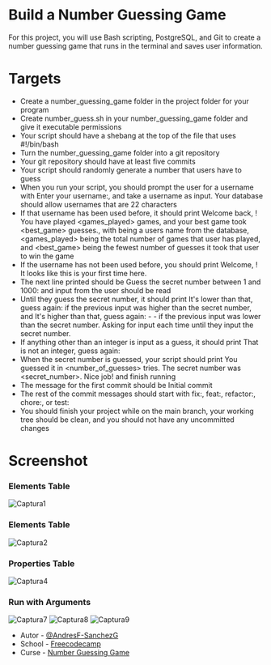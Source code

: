 # Build a Number Guessing Game

For this project, you will use Bash scripting, PostgreSQL, and Git to create a number guessing game that runs in the terminal and saves user information.

# Targets
- Create a number_guessing_game folder in the project folder for your program
- Create number_guess.sh in your number_guessing_game folder and give it executable permissions
- Your script should have a shebang at the top of the file that uses #!/bin/bash
- Turn the number_guessing_game folder into a git repository
- Your git repository should have at least five commits
- Your script should randomly generate a number that users have to guess
- When you run your script, you should prompt the user for a username with Enter your username:, and take a username as input. Your database should allow usernames that are 22 characters
- If that username has been used before, it should print Welcome back, <username>! You have played <games_played> games, and your best game took <best_game> guesses., with <username> being a users name from the database, <games_played> being the total number of games that user has played, and <best_game> being the fewest number of guesses it took that user to win the game
- If the username has not been used before, you should print Welcome, <username>! It looks like this is your first time here.
- The next line printed should be Guess the secret number between 1 and 1000: and input from the user should be read
- Until they guess the secret number, it should print It's lower than that, guess again: if the previous input was higher than the secret number, and It's higher than that, guess again: - - if the previous input was lower than the secret number. Asking for input each time until they input the secret number.
- If anything other than an integer is input as a guess, it should print That is not an integer, guess again:
- When the secret number is guessed, your script should print You guessed it in <number_of_guesses> tries. The secret number was <secret_number>. Nice job! and finish running
- The message for the first commit should be Initial commit
- The rest of the commit messages should start with fix:, feat:, refactor:, chore:, or test:
- You should finish your project while on the main branch, your working tree should be clean, and you should not have any uncommitted changes

# Screenshot

### Elements Table
![Captura1](https://github.com/AndresF-SanchezG/postgres-challenge4/assets/113924667/361fb2d3-4d09-4fc0-b21b-76f971fc9a69)

### Elements Table
![Captura2](https://github.com/AndresF-SanchezG/postgres-challenge4/assets/113924667/9b8a87d4-7a2a-46a3-9cc6-a4c8b212fb3e)

### Properties Table
![Captura4](https://github.com/AndresF-SanchezG/postgres-challenge4/assets/113924667/0bd6045c-6d39-47f8-8617-11ce667e6956)

### Run with Arguments
![Captura7](https://github.com/AndresF-SanchezG/postgres-challenge4/assets/113924667/db801ddd-ef22-433d-87d4-bf5d3f2bad55)
![Captura8](https://github.com/AndresF-SanchezG/postgres-challenge4/assets/113924667/0e6b3b6d-3e99-4e51-a62c-e8c5f4161034)
![Captura9](https://github.com/AndresF-SanchezG/postgres-challenge4/assets/113924667/c32c6df6-2cfe-4b05-9bd2-fa479187f8b2)


- Autor - [@AndresF-SanchezG](https://github.com/AndresF-SanchezG)
- School - [Freecodecamp](https://www.freecodecamp.org/)
- Curse - [Number Guessing Game](https://www.freecodecamp.org/learn/relational-database/build-a-number-guessing-game-project/build-a-number-guessing-game)
